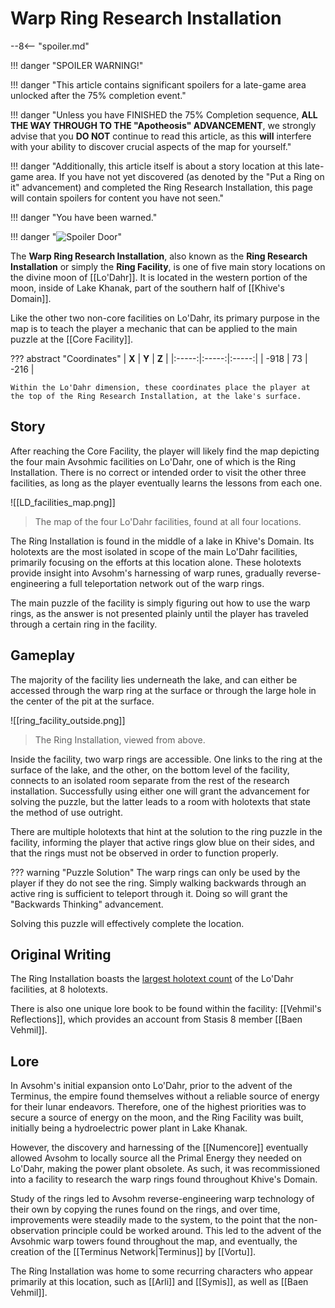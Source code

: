 # Warp Ring Research Installation

--8<-- "spoiler.md"

!!! danger "SPOILER WARNING!"

!!! danger "This article contains significant spoilers for a late-game area unlocked after the 75% completion event."

!!! danger "Unless you have FINISHED the 75% Completion sequence, **ALL THE WAY THROUGH TO THE "Apotheosis" ADVANCEMENT**, we strongly advise that you **DO NOT** continue to read this article, as this **will** interfere with your ability to discover crucial aspects of the map for yourself."

!!! danger "Additionally, this article itself is about a story location at this late-game area. If you have not yet discovered (as denoted by the "Put a Ring on it" advancement) and completed the Ring Research Installation, this page will contain spoilers for content you have not seen."

!!! danger "You have been warned."

!!! danger "![Spoiler Door](/assets/img/spoiler_door.png)"

The **Warp Ring Research Installation**, also known as the **Ring Research Installation** or simply the **Ring Facility**, is one of five main story locations on the divine moon of [[Lo'Dahr]]. It is located in the western portion of the moon, inside of Lake Khanak, part of the southern half of [[Khive's Domain]].

Like the other two non-core facilities on Lo'Dahr, its primary purpose in the map is to teach the player a mechanic that can be applied to the main puzzle at the [[Core Facility]]. 

??? abstract "Coordinates"
    | **X** | **Y** | **Z** |
    |:-----:|:-----:|:-----:|
    | -918  |  73   | -216  |

    Within the Lo'Dahr dimension, these coordinates place the player at the top of the Ring Research Installation, at the lake's surface.

## Story
After reaching the Core Facility, the player will likely find the map depicting the four main Avsohmic facilities on Lo'Dahr, one of which is the Ring Installation. There is no correct or intended order to visit the other three facilities, as long as the player eventually learns the lessons from each one. 

![[LD_facilities_map.png]]
> The map of the four Lo'Dahr facilities, found at all four locations.

The Ring Installation is found in the middle of a lake in Khive's Domain. Its holotexts are the most isolated in scope of the main Lo'Dahr facilities, primarily focusing on the efforts at this location alone. These holotexts provide insight into Avsohm's harnessing of warp runes, gradually reverse-engineering a full teleportation network out of the warp rings.

The main puzzle of the facility is simply figuring out how to use the warp rings, as the answer is not presented plainly until the player has traveled through a certain ring in the facility.

## Gameplay
The majority of the facility lies underneath the lake, and can either be accessed through the warp ring at the surface or through the large hole in the center of the pit at the surface.

![[ring_facility_outside.png]]
> The Ring Installation, viewed from above.

Inside the facility, two warp rings are accessible. One links to the ring at the surface of the lake, and the other, on the bottom level of the facility, connects to an isolated room separate from the rest of the research installation. Successfully using either one will grant the advancement for solving the puzzle, but the latter leads to a room with holotexts that state the method of use outright.

There are multiple holotexts that hint at the solution to the ring puzzle in the facility, informing the player that active rings glow blue on their sides, and that the rings must not be observed in order to function properly.

??? warning "Puzzle Solution"
    The warp rings can only be used by the player if they do not see the ring. Simply walking backwards through an active ring is sufficient to teleport through it. Doing so will grant the "Backwards Thinking" advancement.

Solving this puzzle will effectively complete the location.

## Original Writing
The Ring Installation boasts the [largest holotext count](/Story_and_Features/Holotexts/Post-75_Areas/Ring_Facility/) of the Lo'Dahr facilities, at 8 holotexts.

There is also one unique lore book to be found within the facility: [[Vehmil's Reflections]], which provides an account from Stasis 8 member [[Baen Vehmil]].

## Lore
In Avsohm's initial expansion onto Lo'Dahr, prior to the advent of the Terminus, the empire found themselves without a reliable source of energy for their lunar endeavors. Therefore, one of the highest priorities was to secure a source of energy on the moon, and the Ring Facility was built, initially being a hydroelectric power plant in Lake Khanak. 

However, the discovery and harnessing of the [[Numencore]] eventually allowed Avsohm to locally source all the Primal Energy they needed on Lo'Dahr, making the power plant obsolete. As such, it was recommissioned into a facility to research the warp rings found throughout Khive's Domain.

Study of the rings led to Avsohm reverse-engineering warp technology of their own by copying the runes found on the rings, and over time, improvements were steadily made to the system, to the point that the non-observation principle could be worked around. This led to the advent of the Avsohmic warp towers found throughout the map, and eventually, the creation of the [[Terminus Network|Terminus]] by [[Vortu]].

The Ring Installation was home to some recurring characters who appear primarily at this location, such as [[Arli]] and [[Symis]], as well as [[Baen Vehmil]].

